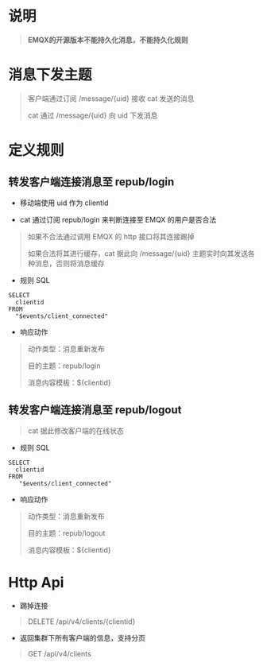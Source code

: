 # 说明

> **EMQX的开源版本不能持久化消息，不能持久化规则**

# 消息下发主题

> 客户端通过订阅 /message/{uid} 接收 cat 发送的消息
> 
> cat 通过 /message/{uid} 向 uid 下发消息

# 定义规则

## 转发客户端连接消息至 repub/login

+ 移动端使用 uid 作为 clientid

+ cat 通过订阅 repub/login 来判断连接至 EMQX 的用户是否合法

> 如果不合法通过调用 EMQX 的 http 接口将其连接踢掉
>
> 如果合法将其进行缓存，cat 据此向 /message/{uid} 主题实时向其发送各种消息，否则将消息缓存

+ 规则 SQL

```
SELECT
  clientid
FROM 
  "$events/client_connected"
```

+ 响应动作

> 动作类型：消息重新发布
>
> 目的主题：repub/login
>
> 消息内容模板：${clientid}

## 转发客户端连接消息至 repub/logout

> cat 据此修改客户端的在线状态

+ 规则 SQL

```
SELECT
  clientid
FROM 
   "$events/client_connected"
```

+ 响应动作

> 动作类型：消息重新发布
>
> 目的主题：repub/logout
>
> 消息内容模板：${clientid}

# Http Api

+ 踢掉连接

> DELETE /api/v4/clients/{clientid} 

+ 返回集群下所有客户端的信息，支持分页

> GET /api/v4/clients